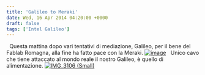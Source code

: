 ```yaml
---
title: 'Galileo to Meraki'
date: Wed, 16 Apr 2014 04:20:00 +0000
draft: false
tags: ['Intel Galileo']
---
```


  Questa mattina dopo vari tentativi di mediazione, Galileo, per il bene del Fablab Romagna, alla fine ha fatto pace con la Meraki. [![image](http://fablabromagna.org/blog/wp-content/uploads/2014/04/image_thumb.png "image")](http://fablabromagna.org/blog/wp-content/uploads/2014/04/image.png)   Unico cavo che tiene attaccato al mondo reale il nostro Galileo, è quello di alimentazione. [![IMG_3106 (Small)](http://fablabromagna.org/blog/wp-content/uploads/2014/04/IMG_3106Small_thumb.jpg "IMG_3106 (Small)")](http://fablabromagna.org/blog/wp-content/uploads/2014/04/IMG_3106Small.jpg)